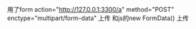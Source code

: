 用了form action="http://127.0.0.1:3300/a" method="POST" enctype="multipart/form-data" 上传
  和js的new FormData() 上传
